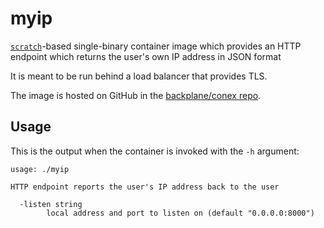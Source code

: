 # myip

[`scratch`](https://hub.docker.com/_/scratch/)-based single-binary container image which provides an HTTP endpoint which returns the user's own IP address in JSON format

It is meant to be run behind a load balancer that provides TLS.

The image is hosted on GitHub in the [backplane/conex repo](https://github.com/backplane/conex/tree/main/myip).

## Usage

This is the output when the container is invoked with the `-h` argument:

```
usage: ./myip

HTTP endpoint reports the user's IP address back to the user

  -listen string
        local address and port to listen on (default "0.0.0.0:8000")
```
